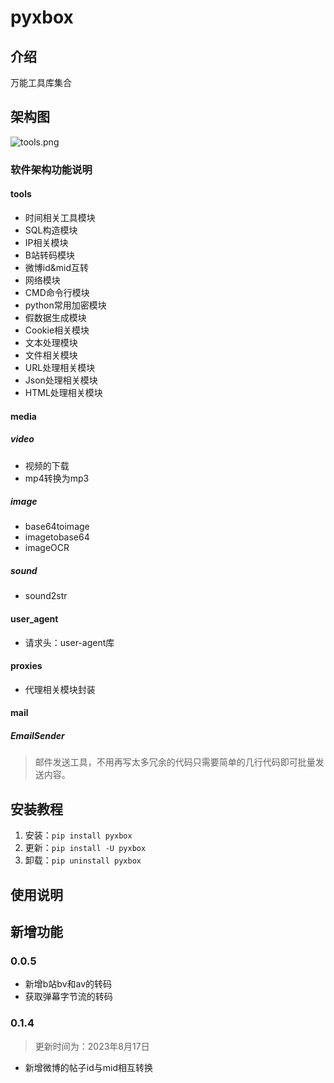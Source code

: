 # pyxbox

## 介绍

万能工具库集合

## 架构图
![tools.png](http://tva1.sinaimg.cn/large/9aec9ebdgy1h0afusad7hj2e6k2dinpg.jpg)
### 软件架构功能说明
#### tools
- 时间相关工具模块
- SQL构造模块
- IP相关模块
- B站转码模块
- 微博id&mid互转
- 网络模块
- CMD命令行模块
- python常用加密模块
- 假数据生成模块
- Cookie相关模块
- 文本处理模块
- 文件相关模块
- URL处理相关模块
- Json处理相关模块
- HTML处理相关模块

#### media
##### video
- 视频的下载
- mp4转换为mp3
##### image
- base64toimage
- imagetobase64
- imageOCR
##### sound
- sound2str

#### user_agent
- 请求头：user-agent库

#### proxies
- 代理相关模块封装

#### mail
##### EmailSender
> 邮件发送工具，不用再写太多冗余的代码只需要简单的几行代码即可批量发送内容。

## 安装教程

1. 安装：`pip install pyxbox`
2. 更新：`pip install -U pyxbox`
3. 卸载：`pip uninstall pyxbox`

## 使用说明

## 新增功能
### 0.0.5
- 新增b站bv和av的转码
- 获取弹幕字节流的转码

### 0.1.4
> 更新时间为：2023年8月17日
- 新增微博的帖子id与mid相互转换
